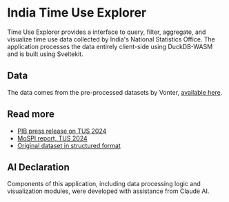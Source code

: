 # India Time Use Explorer

Time Use Explorer provides a interface to query, filter, aggregate, and visualize time use data collected by India's National Statistics Office. The application processes the data entirely client-side using DuckDB-WASM and is built using Sveltekit.

## Data

The data comes from the pre-processed datasets by Vonter, [available here](https://github.com/Vonter/india-timeuse-survey).

## Read more

- [PIB press release on TUS 2024](https://pib.gov.in/PressReleasePage.aspx?PRID=2106113)
- [MoSPI report, TUS 2024](https://www.mospi.gov.in/sites/default/files/publication_reports/TUS_Factsheet_25022025.pdf)
- [Original dataset in structured format](https://github.com/Vonter/india-timeuse-survey)

## AI Declaration

Components of this application, including data processing logic and visualization modules, were developed with assistance from Claude AI. 
